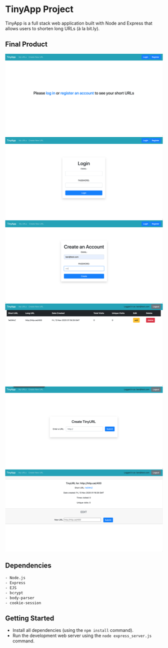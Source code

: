 # TinyApp Project

TinyApp is a full stack web application built with Node and Express that allows users to shorten long URLs (à la bit.ly).

## Final Product

!["TinyApp homepage when you are not logged in"](https://github.com/BenjaminJSLee/tinyapp/blob/master/docs/urls-no-log-in.png)
!["TinyApp login page"](https://github.com/BenjaminJSLee/tinyapp/blob/master/docs/urls-login.png)
!["TinyApp registration page"](https://github.com/BenjaminJSLee/tinyapp/blob/master/docs/urls-register.png)
!["TinyApp homepage when you are logged in"](https://github.com/BenjaminJSLee/tinyapp/blob/master/docs/urls-index.png)
!["TinyApp short url creation page"](https://github.com/BenjaminJSLee/tinyapp/blob/master/docs/urls-new.png)
!["TinyApp short url edit page"](https://github.com/BenjaminJSLee/tinyapp/blob/master/docs/urls-edit.png)

## Dependencies
```
- Node.js
- Express
- EJS
- bcrypt
- body-parser
- cookie-session
```
## Getting Started

- Install all dependencies (using the `npm install` command).
- Run the development web server using the `node express_server.js` command.